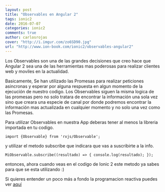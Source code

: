 ```yaml
---
layout: post
title: "Observables en Angular 2"
tags: ionic2  
date: 2016-07-07
categories: ionic2
comments: true
author: carlosrojas
cover: "http://i.imgur.com/zo6SD90.jpg"
url: "http://www.ion-book.com/ionic2/observables-angular2"
---
```


Los Observables son una de las grandes decisiones que creo hace que Angular 2 sea una de las herramientas mas poderosas para realizar clientes web y moviles en la actualidad.

Basicamente, Se han utilizado las Promesas para realizar peticiones asincronas y esperar por alguna respuesta en algun momento de la ejecución de nuestro codigo. Los Observables siguen la misma logica de las promesas
pero no solo tratara de encontrar la información una sola vez sino que creara una especie de canal por donde podremos encontrar la información mas actualizada en cualquier momento y no solo una vez como las Promesas. 

Para utilizar Observables en nuestra App deberas tener al menos la libreria importada en tu codigo.

`
import {Observable} from 'rxjs/Observable';
`

y utilizar el metodo subscribe que indicara que vas a suscribirte a la info.

`
MiObservable.subscribe((resultado) => {
  console.log(resultado);
});
`

entonces, ahora cuando veas en el codigo de Ionic 2 este metodo ya sabes para que se esta utilizando :)

Si quieres entender un poco más a fondo la programacion reactiva puedes ver [aquí](https://gist.github.com/staltz/868e7e9bc2a7b8c1f754)

